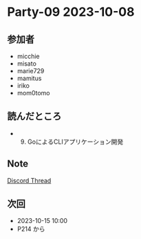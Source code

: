 # Party-09 2023-10-08

## 参加者
- micchie
- misato
- marie729
- mamitus
- iriko
- mom0tomo

## 読んだところ
- 9. GoによるCLIアプリケーション開発

## Note
[Discord Thread](https://discord.com/channels/689414179752247409/725156029033218080/1160376836233109626)

## 次回
- 2023-10-15 10:00
- P214 から
